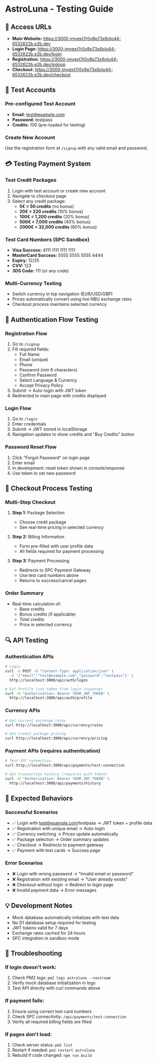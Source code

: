 # AstroLuna - Testing Guide

## 🔗 Access URLs

- **Main Website:** https://3000-imyext7r0v8p73x6olo44-6532622b.e2b.dev
- **Login Page:** https://3000-imyext7r0v8p73x6olo44-6532622b.e2b.dev/login
- **Registration:** https://3000-imyext7r0v8p73x6olo44-6532622b.e2b.dev/signup
- **Checkout:** https://3000-imyext7r0v8p73x6olo44-6532622b.e2b.dev/checkout

## 🧪 Test Accounts

### Pre-configured Test Account
- **Email:** test@example.com
- **Password:** testpass
- **Credits:** 100 (pre-loaded for testing)

### Create New Account
Use the registration form at `/signup` with any valid email and password.

## 💳 Testing Payment System

### Test Credit Packages
1. Login with test account or create new account
2. Navigate to checkout page
3. Select any credit package:
   - **5€ = 50 credits** (no bonus)
   - **20€ = 220 credits** (10% bonus)
   - **100€ = 1,200 credits** (20% bonus)
   - **500€ = 7,000 credits** (40% bonus)
   - **2000€ = 32,000 credits** (60% bonus)

### Test Card Numbers (SPC Sandbox)
- **Visa Success:** 4111 1111 1111 1111
- **MasterCard Success:** 5555 5555 5555 4444
- **Expiry:** 12/25
- **CVV:** 123
- **3DS Code:** 111 (or any code)

### Multi-Currency Testing
- Switch currency in top navigation (EUR/USD/GBP)
- Prices automatically convert using live NBU exchange rates
- Checkout process maintains selected currency

## 🔐 Authentication Flow Testing

### Registration Flow
1. Go to `/signup`
2. Fill required fields:
   - Full Name
   - Email (unique)
   - Phone
   - Password (min 6 characters)
   - Confirm Password
   - Select Language & Currency
   - Accept Privacy Policy
3. Submit → Auto-login with JWT token
4. Redirected to main page with credits displayed

### Login Flow
1. Go to `/login`
2. Enter credentials
3. Submit → JWT stored in localStorage
4. Navigation updates to show credits and "Buy Credits" button

### Password Reset Flow
1. Click "Forgot Password" on login page
2. Enter email
3. In development: reset token shown in console/response
4. Use token to set new password

## 🛒 Checkout Process Testing

### Multi-Step Checkout
1. **Step 1:** Package Selection
   - Choose credit package
   - See real-time pricing in selected currency
   
2. **Step 2:** Billing Information
   - Form pre-filled with user profile data
   - All fields required for payment processing
   
3. **Step 3:** Payment Processing
   - Redirects to SPC Payment Gateway
   - Use test card numbers above
   - Returns to success/cancel pages

### Order Summary
- Real-time calculation of:
  - Base credits
  - Bonus credits (if applicable)
  - Total credits
  - Price in selected currency

## 🔍 API Testing

### Authentication APIs
```bash
# Login
curl -X POST -H "Content-Type: application/json" \
  -d '{"email":"test@example.com","password":"testpass"}' \
  http://localhost:3000/api/auth/login

# Get Profile (use token from login response)
curl -H "Authorization: Bearer YOUR_JWT_TOKEN" \
  http://localhost:3000/api/auth/profile
```

### Currency APIs
```bash
# Get current exchange rates
curl http://localhost:3000/api/currency/rates

# Get credit package pricing
curl http://localhost:3000/api/currency/pricing
```

### Payment APIs (requires authentication)
```bash
# Test SPC connection
curl http://localhost:3000/api/payments/test-connection

# Get transaction history (requires auth token)
curl -H "Authorization: Bearer YOUR_JWT_TOKEN" \
  http://localhost:3000/api/payments/history
```

## 🚨 Expected Behaviors

### Successful Scenarios
- ✅ Login with test@example.com/testpass → JWT token + profile data
- ✅ Registration with unique email → Auto-login
- ✅ Currency switching → Prices update automatically
- ✅ Package selection → Order summary updates
- ✅ Checkout → Redirects to payment gateway
- ✅ Payment with test cards → Success page

### Error Scenarios
- ❌ Login with wrong password → "Invalid email or password"
- ❌ Registration with existing email → "User already exists"
- ❌ Checkout without login → Redirect to login page
- ❌ Invalid payment data → Error messages

## 💡 Development Notes

- Mock database automatically initializes with test data
- No D1 database setup required for testing
- JWT tokens valid for 7 days
- Exchange rates cached for 24 hours
- SPC integration in sandbox mode

## 🔧 Troubleshooting

### If login doesn't work:
1. Check PM2 logs: `pm2 logs astroluna --nostream`
2. Verify mock database initialization in logs
3. Test API directly with curl commands above

### If payment fails:
1. Ensure using correct test card numbers
2. Check SPC connectivity: `/api/payments/test-connection`
3. Verify all required billing fields are filled

### If pages don't load:
1. Check server status: `pm2 list`
2. Restart if needed: `pm2 restart astroluna`
3. Rebuild if code changed: `npm run build`
